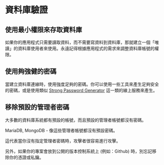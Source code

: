 資料庫驗證
=======================

## 使用最小權限來存取資料庫

如果你的應用程式只需要讀取資料，而不需要寫資料到資料庫，那就建立一個「唯讀」的資料庫使用者來使用。永遠記得根據應用程式的需求來調整資料庫帳號的權限。

## 使用夠強健的密碼

當建立資料庫連線時，使用強度足夠的密碼。你可以使用一些工具來產生足夠安全的密碼，或是使用類似 [Strong Password Generator][1] 這一類的線上服務來產生。


## 移除預設的管理者密碼

大多數的資料庫系統都有預設的帳號，而且預設的管理者帳號都沒有密碼。

MariaDB, MongoDB - 像這些管理者帳號都沒有預設密碼。

這代表當你沒有指定管理者密碼時，攻擊者很容易進行攻擊。

另外，如果你的專案會放到公開的版本控制系統上 (例如：Github) 時，別忘記移除你的憑證或私鑰。

[1]: https://strongpasswordgenerator.com/
